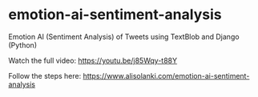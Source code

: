 # emotion-ai-sentiment-analysis
Emotion AI (Sentiment Analysis) of Tweets using TextBlob and Django (Python)

Watch the full video: https://youtu.be/j85Wqy-t88Y

Follow the steps here: https://www.alisolanki.com/emotion-ai-sentiment-analysis

